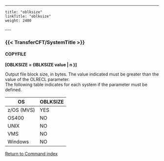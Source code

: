 ---
    title: "oblksize"
    linkTitle: "oblksize"
    weight: 2400
---<span id="oblksize"></span>

### {{< TransferCFT/SystemTitle  >}}

#### COPYFILE

****[OBLKSIZE = {IBLKSIZE value &#124; n }]****

Output file block size, in bytes. The value indicated must be greater
than the value of the OLRECL parameter.  
The following table indicates for each system if the parameter
must be defined.


| **OS** | **OBLKSIZE**  |
| --- | --- |
| z/OS (MVS) | YES  |
| OS400  | NO  |
| UNIX  | NO  |
| VMS  | NO  |
| Windows  | NO |


[Return to Command index](../../)
